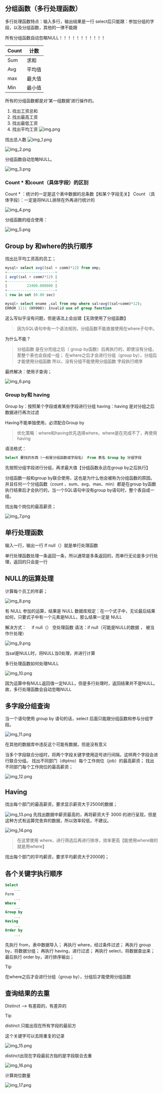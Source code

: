 ## 分组函数（多行处理函数）

多行处理函数特点：输入多行，输出结果是一行
select后只能跟：参加分组的字段，以及分组函数，其他的一律不能跟

所有分组函数自动忽略NULL！！！！！！！！！！！

| Count | 计数  |
|-------|-----|
| Sum   | 求和  |
| Avg   | 平均值 |
| max   | 最大值 |
| Min   | 最小值 |

所有的分组函数都是对‘某一组数据’进行操作的。

1. 找出工资总和
2. 找出最高工资
3. 找出最低工资
4. 找出平均工资
   ![img.png](../../public/note/MySql/%E5%87%BD%E6%95%B0/img.png)

找出总人数
![img_1.png](../../public/note/MySql/%E5%87%BD%E6%95%B0/img_1.png)

![img_2.png](../../public/note/MySql/%E5%87%BD%E6%95%B0/img_2.png)

分组函数自动忽略NULL。

![img_3.png](../../public/note/MySql/%E5%87%BD%E6%95%B0/img_3.png)


### Count * 和count（具体字段）的区别

Count * ：统计的一定是这个表中数据的总条数【和某个字段无关】
Count （具体字段）：一定是将NULL排除在外再进行统计的

![img_4.png](../../public/note/MySql/%E5%87%BD%E6%95%B0/img_4.png)

分组函数的组合使用：

![img_5.png](../../public/note/MySql/%E5%87%BD%E6%95%B0/img_5.png)


## Group by 和where的执行顺序

找出比平均工资高的员工；
```sql
mysql> select avg((sal + comm)*12) from emp;
+----------------------+
| avg((sal + comm)*12) |
+----------------------+
|         23400.000000 |
+----------------------+
1 row in set (0.00 sec)

mysql> select ename ,sal from emp where sal>avg((sal+comm)*12);
ERROR 1111 (HY000): Invalid use of group function
```
这么写似乎没有问题，但是语法上会出错【无效使用了分组函数】

> 因为SQL语句中有一个语法规则，分组函数不能直接使用在where子句中。

为什么不能？

> 分组函数 是在分完组之后（ group by函数）后再执行的，即使没有分组，那整个表也会自成一组；
> 在where之后才会进行分组（group by），分组后才能使用分组函数
> 所以，没有分组不能使用分组函数 字段执行顺序

最终解决：使用子查询；

![img_6.png](../../public/note/MySql/%E5%87%BD%E6%95%B0/img_6.png)


### Group by和 having
Group by：按照某个字段或者某些字段进行分组
having：having 是对分组之后数据进行再次过滤

Having不能单独使用，必须配合Group by

> 优化策略：where和having优先选择where，where是在完成不了，再使用having

语法格式：
```sql
Select 要找的东西（一般是分组函数或字段名） From 表名 Group by 分组字段
```

先按照分组字段进行分组，再求最大值【分组函数永远在group by之后执行】

分组函数一般和group by联合使用，这也是为什么他会被称为分组函数的原因。
并且任何一个分组函数（count 、sum、avg、max、min）都是在group by函数执行结束后才会执行的，当一个SQL语句中没有group by语句时，整个表自成一组。

找出每个岗位的最高薪资；

![img_7.png](../../public/note/MySql/%E5%87%BD%E6%95%B0/img_7.png)

## 单行处理函数
输入一行，输出一行
If null（）就是单行处理函数

单行处理函数处理一条返回一条，所以通常是多条返回的，而单行无论是多少行处理，返回的只会是一行

## NULL的运算处理

计算每个员工的年薪；

![img_8.png](../../public/note/MySql/%E5%87%BD%E6%95%B0/img_8.png)

有 NULL 参加的运算，结果是 NULL
数据库规定：在一个式子中，无论最后结果如何，只要式子中有一个元素是NULL，那么结果一定是 NULL

解决方式：
　if null（） 空处理函数
语法：if null（可能是NULL的数据 ， 被当作什处理）

![img_9.png](../../public/note/MySql/%E5%87%BD%E6%95%B0/img_9.png)

当sal是NULL时，将NULL当0处理，并进行计算

多行处理函数如何处理NULL

![img_10.png](../../public/note/MySql/%E5%87%BD%E6%95%B0/img_10.png)

因为运算中有NULL返回值一定NULL，但是多行处理时，返回结果并不是NULL。
故，多行处理函数会自动忽略NULL

## 多字段分组查询

当一个语句使用 group by 语句的话，select 后面只能跟分组函数和参与分组字段。

![img_11.png](../../public/note/MySql/%E5%87%BD%E6%95%B0/img_11.png)

在其他的数据库中违反这个可能有数据，但是没有意义

当多个字段联合分组时，将两个字段关键字使用逗号进行间隔，这样两个字段会进行联合分组。
找出不同部门（dtptno）每个工作岗位（job）的最高薪资；
找出不同部门每个工作岗位的最高薪资；

![img_12.png](../../public/note/MySql/%E5%87%BD%E6%95%B0/img_12.png)


## Having
找出每个部门的最高薪资，要求显示薪资大于2500的数据；

![img_13.png](../../public/note/MySql/%E5%87%BD%E6%95%B0/img_13.png)
先找出数据中薪资最高的，再将薪资大于 3000 的进行呈现，但是这种方式有运算完舍弃的数据，所以效率较低，不建议。

![img_14.png](../../public/note/MySql/%E5%87%BD%E6%95%B0/img_14.png)

> 在这里使用 where，进行筛选后再进行排序，效率更高【能使用where做的就是用where】

找出每个部门的平均薪资，要求平均薪资大于2000的；


## 各个关键字执行顺序

```sql
Select
    ...
Form
    ...
Where
    ...
Group by
    ...
Having
    ...
Order by
    ...

```
先执行 from，表中数据导入；
再执行 where，经过条件过滤；
再执行 group by，将数据分组；
再执行 having，进行过滤；
再执行 select，将数据查出来；
最后执行 order by，进行排序输出；

> [!TIP]
> 在where之后才会进行分组（group by），分组后才能使用分组函数

## 查询结果的去重


Distinct —> 有差距的，有差异的

> [!TIP]
> distinct 只能出现在所有字段的最前方

这个关键字可以去除重复的记录

![img_15.png](../../public/note/MySql/%E5%87%BD%E6%95%B0/img_15.png)

distinct出现在字段最前方指的是字段联合去重

![img_16.png](../../public/note/MySql/%E5%87%BD%E6%95%B0/img_16.png)

计算岗位数量

![img_17.png](../../public/note/MySql/%E5%87%BD%E6%95%B0/img_17.png)




